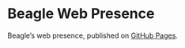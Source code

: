 # Beagle Web Presence

Beagle’s web presence, published on [GitHub Pages](https://viridispirus.github.io/Beagle/branches/ComponentDiagram).